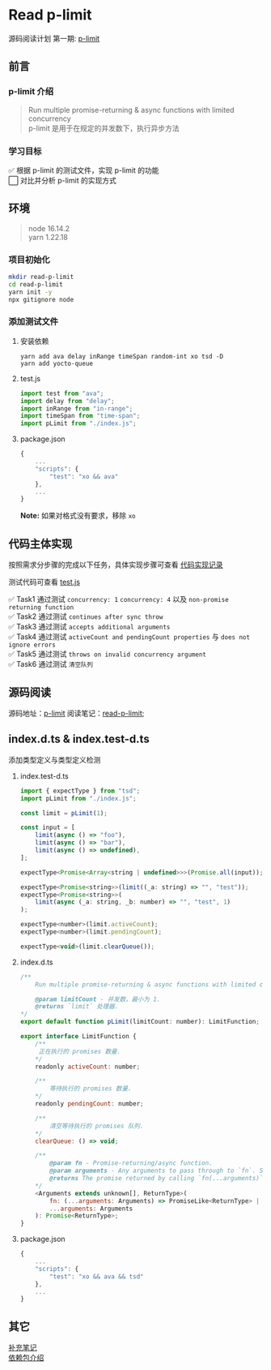 # Read p-limit

源码阅读计划 第一期: [p-limit](https://github.com/sindresorhus/p-limit)

## 前言

### p-limit 介绍

> Run multiple promise-returning & async functions with limited concurrency  
> p-limit 是用于在规定的并发数下，执行异步方法

### 学习目标

:white_check_mark: 根据 p-limit 的测试文件，实现 p-limit 的功能  
:white_large_square: 对比并分析 p-limit 的实现方式

## 环境

> node 16.14.2  
> yarn 1.22.18

### 项目初始化

```bash
mkdir read-p-limit
cd read-p-limit
yarn init -y
npx gitignore node
```

### 添加测试文件

1.  安装依赖

    ```shell
    yarn add ava delay inRange timeSpan random-int xo tsd -D
    yarn add yocto-queue
    ```

2.  test.js

    ```javascript
    import test from "ava";
    import delay from "delay";
    import inRange from "in-range";
    import timeSpan from "time-span";
    import pLimit from "./index.js";
    ```

3.  package.json

    ```javascript
    {
        ...
        "scripts": {
            "test": "xo && ava"
        },
        ...
    }
    ```

    **Note:** 如果对格式没有要求，移除 `xo`

## 代码主体实现

按照需求分步骤的完成以下任务，具体实现步骤可查看 [代码实现记录](doc/代码实现记录.md)

测试代码可查看 [test.js](test.js)

:white_check_mark: Task1 通过测试 `concurrency: 1` `concurrency: 4` 以及 `non-promise returning function`  
:white_check_mark: Task2 通过测试 `continues after sync throw`  
:white_check_mark: Task3 通过测试 `accepts additional arguments`  
:white_check_mark: Task4 通过测试 `activeCount and pendingCount properties` 与 `does not ignore errors`  
:white_check_mark: Task5 通过测试 `throws on invalid concurrency argument`  
:white_check_mark: Task6 通过测试 `清空队列`

## 源码阅读

源码地址：[p-limit](https://github.com/sindresorhus/p-limit)
阅读笔记：[read-p-limit](/doc/read-p-limit.md);

## index.d.ts & index.test-d.ts

添加类型定义与类型定义检测

1.  index.test-d.ts

    ```javascript
    import { expectType } from "tsd";
    import pLimit from "./index.js";

    const limit = pLimit(1);

    const input = [
        limit(async () => "foo"),
        limit(async () => "bar"),
        limit(async () => undefined),
    ];

    expectType<Promise<Array<string | undefined>>>(Promise.all(input));

    expectType<Promise<string>>(limit((_a: string) => "", "test"));
    expectType<Promise<string>>(
        limit(async (_a: string, _b: number) => "", "test", 1)
    );

    expectType<number>(limit.activeCount);
    expectType<number>(limit.pendingCount);

    expectType<void>(limit.clearQueue());
    ```

2.  index.d.ts

    ```javascript
    /**
        Run multiple promise-returning & async functions with limited concurrency.

        @param limitCount - 并发数，最小为 1.
        @returns `limit` 处理器.
    */
    export default function pLimit(limitCount: number): LimitFunction;

    export interface LimitFunction {
        /**
         正在执行的 promises 数量.
        */
        readonly activeCount: number;

        /**
            等待执行的 promises 数量.
        */
        readonly pendingCount: number;

        /**
            清空等待执行的 promises 队列.
        */
        clearQueue: () => void;

        /**
            @param fn - Promise-returning/async function.
            @param arguments - Any arguments to pass through to `fn`. Support for passing arguments on to the `fn` is provided in order to be able to avoid creating unnecessary closures. You probably don't need this optimization unless you're pushing a lot of functions.
            @returns The promise returned by calling `fn(...arguments)`.
        */
        <Arguments extends unknown[], ReturnType>(
            fn: (...arguments: Arguments) => PromiseLike<ReturnType> | ReturnType,
            ...arguments: Arguments
        ): Promise<ReturnType>;
    }

    ```

3.  package.json

    ```javascript
    {
        ...
        "scripts": {
            "test": "xo && ava && tsd"
        },
        ...
    }
    ```

## 其它

[补充笔记](doc/补充笔记.md)  
[依赖包介绍](doc/依赖包介绍.md)
